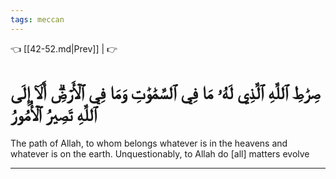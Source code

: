 ```yaml
---
tags: meccan
---
```


👈 [[42-52.md|Prev]] |  👉

# صِرَٰطِ ٱللَّهِ ٱلَّذِي لَهُۥ مَا فِي ٱلسَّمَٰوَٰتِ وَمَا فِي ٱلۡأَرۡضِۗ أَلَآ إِلَى ٱللَّهِ تَصِيرُ ٱلۡأُمُورُ

The path of Allah, to whom belongs whatever is in the heavens and whatever is on the earth. Unquestionably, to Allah do [all] matters evolve

---

